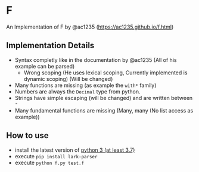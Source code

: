 # F
An Implementation of F by @ac1235 (https://ac1235.github.io/f.html)

## Implementation Details

* Syntax completly like in the documentation by @ac1235 (All of his example can be parsed)
  * Wrong scoping (He uses lexical scoping, Currently implemented is dynamic scoping) (Will be changed)
* Many functions are missing (as example the `with*` family)
* Numbers are always the `Decimal` type from python.
* Strings have simple escaping (will be changed) and are written between `"`
* Many fundamental functions are missing (Many, many (No list access as example))

## How to use

* install the latest version of [python 3 (at least 3.7)](https://www.python.org/downloads/)
* execute `pip install lark-parser`
* execute `python f.py test.f`
